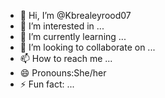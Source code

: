 - 👋 Hi, I’m @Kbrealeyrood07
- 👀 I’m interested in ...
- 🌱 I’m currently learning ...
- 💞️ I’m looking to collaborate on ...
- 📫 How to reach me ...
- 😄 Pronouns:She/her
- ⚡ Fun fact: ...

<!---
Kbrealeyrood07/Kbrealeyrood07 is a ✨ special ✨ repository because its `README.md` (this file) appears on your GitHub profile.
You can click the Preview link to take a look at your changes.
--->
